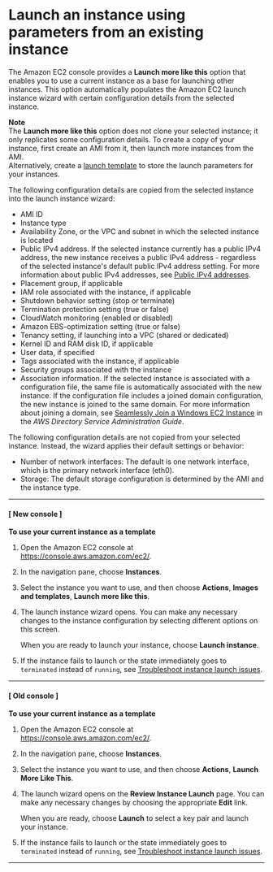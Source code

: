 # Launch an instance using parameters from an existing instance<a name="launch-more-like-this"></a>

The Amazon EC2 console provides a **Launch more like this** option that enables you to use a current instance as a base for launching other instances\. This option automatically populates the Amazon EC2 launch instance wizard with certain configuration details from the selected instance\. 

**Note**  
The **Launch more like this** option does not clone your selected instance; it only replicates some configuration details\. To create a copy of your instance, first create an AMI from it, then launch more instances from the AMI\.  
Alternatively, create a [launch template](ec2-launch-templates.md) to store the launch parameters for your instances\.

The following configuration details are copied from the selected instance into the launch instance wizard:
+ AMI ID
+ Instance type
+ Availability Zone, or the VPC and subnet in which the selected instance is located
+ Public IPv4 address\. If the selected instance currently has a public IPv4 address, the new instance receives a public IPv4 address \- regardless of the selected instance's default public IPv4 address setting\. For more information about public IPv4 addresses, see [Public IPv4 addresses](using-instance-addressing.md#concepts-public-addresses)\.
+ Placement group, if applicable
+ IAM role associated with the instance, if applicable
+ Shutdown behavior setting \(stop or terminate\)
+ Termination protection setting \(true or false\)
+ CloudWatch monitoring \(enabled or disabled\)
+ Amazon EBS\-optimization setting \(true or false\)
+ Tenancy setting, if launching into a VPC \(shared or dedicated\)
+ Kernel ID and RAM disk ID, if applicable
+ User data, if specified
+ Tags associated with the instance, if applicable 
+ Security groups associated with the instance
+ Association information\. If the selected instance is associated with a configuration file, the same file is automatically associated with the new instance\. If the configuration file includes a joined domain configuration, the new instance is joined to the same domain\. For more information about joining a domain, see [Seamlessly Join a Windows EC2 Instance](https://docs.aws.amazon.com/directoryservice/latest/admin-guide/launching_instance.html) in the *AWS Directory Service Administration Guide*\.

The following configuration details are not copied from your selected instance\. Instead, the wizard applies their default settings or behavior:
+ Number of network interfaces: The default is one network interface, which is the primary network interface \(eth0\)\.
+ Storage: The default storage configuration is determined by the AMI and the instance type\.

------
#### [ New console ]

**To use your current instance as a template**

1. Open the Amazon EC2 console at [https://console\.aws\.amazon\.com/ec2/](https://console.aws.amazon.com/ec2/)\.

1. In the navigation pane, choose **Instances**\.

1. Select the instance you want to use, and then choose **Actions**, **Images and templates**, **Launch more like this**\.

1. The launch instance wizard opens\. You can make any necessary changes to the instance configuration by selecting different options on this screen\.

   When you are ready to launch your instance, choose **Launch instance**\.

1. If the instance fails to launch or the state immediately goes to `terminated` instead of `running`, see [Troubleshoot instance launch issues](troubleshooting-launch.md)\.

------
#### [ Old console ]

**To use your current instance as a template**

1. Open the Amazon EC2 console at [https://console\.aws\.amazon\.com/ec2/](https://console.aws.amazon.com/ec2/)\.

1. In the navigation pane, choose **Instances**\.

1. Select the instance you want to use, and then choose **Actions**, **Launch More Like This**\.

1. The launch wizard opens on the **Review Instance Launch** page\. You can make any necessary changes by choosing the appropriate **Edit** link\.

   When you are ready, choose **Launch** to select a key pair and launch your instance\.

1. If the instance fails to launch or the state immediately goes to `terminated` instead of `running`, see [Troubleshoot instance launch issues](troubleshooting-launch.md)\.

------